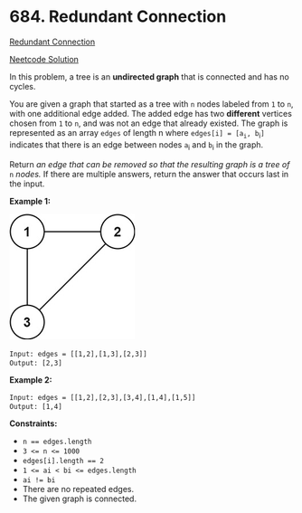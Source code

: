 # 684. Redundant Connection

[Redundant Connection](https://leetcode.com/problems/redundant-connection/description/)

[Neetcode Solution](https://www.youtube.com/watch?v=FXWRE67PLL0&pp=ygUdbmVldGNvZGUgUmVkdW5kYW50IENvbm5lY3Rpb24%3D)

In this problem, a tree is an <b>undirected graph</b> that is connected and has
no cycles.

You are given a graph that started as a tree with `n` nodes labeled from `1` to
`n`, with one additional edge added. The added edge has two <b>different</b>
vertices chosen from `1` to `n`, and was not an edge that already existed. The
graph is represented as an array `edges` of length n where
`edges[i] = [a`<sub>`i`</sub>`, b`<sub>i</sub>`]` indicates that there is an
edge between nodes `a`<sub>i</sub> and `b`<sub>i</sub> in the graph.

Return <em>an edge that can be removed so that the resulting graph is a tree
of</em> `n`
<em>nodes.</em> If there are multiple answers, return the answer that occurs
last in the input.

**Example 1:**

<img src="./redundant_connection_01.jpg" />

```
Input: edges = [[1,2],[1,3],[2,3]]
Output: [2,3]
```

**Example 2:**

```
Input: edges = [[1,2],[2,3],[3,4],[1,4],[1,5]]
Output: [1,4]
```

**Constraints:**

- `n == edges.length`
- `3 <= n <= 1000`
- `edges[i].length == 2`
- `1 <= ai < bi <= edges.length`
- `ai != bi`
- There are no repeated edges.
- The given graph is connected.
